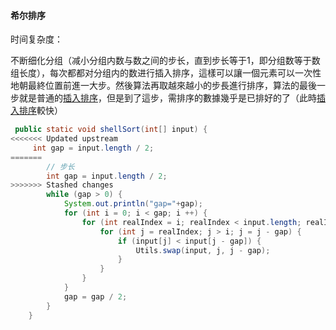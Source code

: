 #### 希尔排序

时间复杂度：

不断细化分组（减小分组内数与数之间的步长，直到步长等于1，即分组数等于数组长度），每次都都对分组内的数进行插入排序，這樣可以讓一個元素可以一次性地朝最終位置前進一大步。然後算法再取越來越小的步長進行排序，算法的最後一步就是普通的[插入排序](https://zh.m.wikipedia.org/wiki/插入排序)，但是到了這步，需排序的數據幾乎是已排好的了（此時[插入排序](https://zh.m.wikipedia.org/wiki/插入排序)較快）

```java
 public static void shellSort(int[] input) {
<<<<<<< Updated upstream
     int gap = input.length / 2;
=======
        // 步长
        int gap = input.length / 2;
>>>>>>> Stashed changes
        while (gap > 0) {
            System.out.println("gap="+gap);
            for (int i = 0; i < gap; i ++) {
                for (int realIndex = i; realIndex < input.length; realIndex += gap) {
                    for (int j = realIndex; j > i; j = j - gap) {
                        if (input[j] < input[j - gap]) {
                            Utils.swap(input, j, j - gap);
                        }
                    }
                }
            }
            gap = gap / 2;
        }
    }
```

